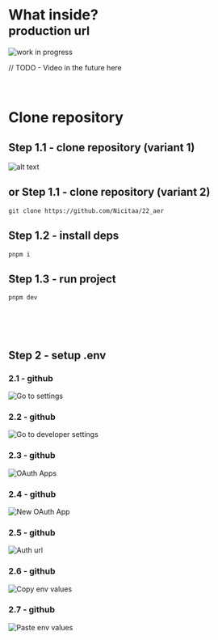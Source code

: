 # What inside? <br/> <sub> production url </sub>

![work in progress](https://i.imgur.com/2hHq62J.jpg)

// TODO - Video in the future here
<br/>
<br/>
<br/>

# Clone repository

## Step 1.1 - clone repository (variant 1)

![alt text](https://i.imgur.com/9KSgjaN.png)

## or Step 1.1 - clone repository (variant 2)

```
git clone https://github.com/Nicitaa/22_aer
```

## Step 1.2 - install deps

```
pnpm i
```

## Step 1.3 - run project

```
pnpm dev
```

<br/>
<br/>
<br/>

## Step 2 - setup .env

### 2.1 - github

![Go to settings](https://i.imgur.com/vnG4aMh.png)

### 2.2 - github

![Go to developer settings](https://i.imgur.com/eodZM9p.png)

### 2.3 - github

![OAuth Apps](https://i.imgur.com/yjeGtKv.png)

### 2.4 - github

![New OAuth App](https://i.imgur.com/QXuo0kE.png)

### 2.5 - github

![Auth url](https://i.imgur.com/MKmuYnA.png)

### 2.6 - github

![Copy env values](https://i.imgur.com/SIkWyeE.png)

### 2.7 - github

![Paste env values](https://i.imgur.com/yoevhr7.png)